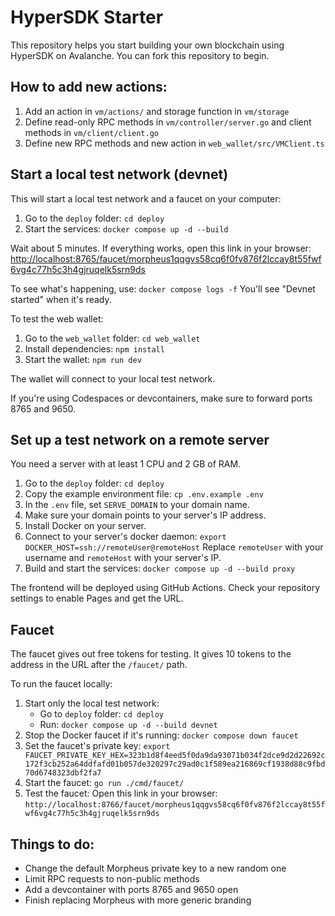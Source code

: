 # HyperSDK Starter

This repository helps you start building your own blockchain using HyperSDK on Avalanche. You can fork this repository to begin.

## How to add new actions:
1. Add an action in `vm/actions/` and storage function in `vm/storage`
2. Define read-only RPC methods in `vm/controller/server.go` and client methods in `vm/client/client.go`
3. Define new RPC methods and new action in `web_wallet/src/VMClient.ts`

## Start a local test network (devnet)
This will start a local test network and a faucet on your computer:
1. Go to the `deploy` folder: `cd deploy`
2. Start the services: `docker compose up -d --build`

Wait about 5 minutes. If everything works, open this link in your browser:
[http://localhost:8765/faucet/morpheus1qqgvs58cq6f0fv876f2lccay8t55fwf6vg4c77h5c3h4gjruqelk5srn9ds](http://localhost:8765/faucet/morpheus1qqgvs58cq6f0fv876f2lccay8t55fwf6vg4c77h5c3h4gjruqelk5srn9ds)

To see what's happening, use: `docker compose logs -f`
You'll see "Devnet started" when it's ready.

To test the web wallet:
1. Go to the `web_wallet` folder: `cd web_wallet`
2. Install dependencies: `npm install`
3. Start the wallet: `npm run dev`

The wallet will connect to your local test network.

If you're using Codespaces or devcontainers, make sure to forward ports 8765 and 9650.

## Set up a test network on a remote server
You need a server with at least 1 CPU and 2 GB of RAM.

1. Go to the `deploy` folder: `cd deploy`
2. Copy the example environment file: `cp .env.example .env`
3. In the `.env` file, set `SERVE_DOMAIN` to your domain name.
4. Make sure your domain points to your server's IP address.
5. Install Docker on your server.
6. Connect to your server's docker daemon: `export DOCKER_HOST=ssh://remoteUser@remoteHost`
   Replace `remoteUser` with your username and `remoteHost` with your server's IP.
7. Build and start the services: `docker compose up -d --build proxy`

The frontend will be deployed using GitHub Actions. Check your repository settings to enable Pages and get the URL.

## Faucet
The faucet gives out free tokens for testing. It gives 10 tokens to the address in the URL after the `/faucet/` path.

To run the faucet locally:
1. Start only the local test network: 
   - Go to `deploy` folder: `cd deploy`
   - Run: `docker compose up -d --build devnet`
2. Stop the Docker faucet if it's running: `docker compose down faucet`
3. Set the faucet's private key: 
   `export FAUCET_PRIVATE_KEY_HEX=323b1d8f4eed5f0da9da93071b034f2dce9d2d22692c172f3cb252a64ddfafd01b057de320297c29ad0c1f589ea216869cf1938d88c9fbd70d6748323dbf2fa7`
4. Start the faucet: `go run ./cmd/faucet/`
5. Test the faucet: Open this link in your browser:
   `http://localhost:8766/faucet/morpheus1qqgvs58cq6f0fv876f2lccay8t55fwf6vg4c77h5c3h4gjruqelk5srn9ds`


## Things to do:
- Change the default Morpheus private key to a new random one
- Limit RPC requests to non-public methods
- Add a devcontainer with ports 8765 and 9650 open
- Finish replacing Morpheus with more generic branding
